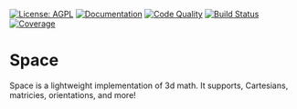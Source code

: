 [![License: AGPL](https://img.shields.io/badge/license-AGPL-blue.svg)](https://opensource.org/licenses/GPL-3.0/)
[![Documentation](https://godoc.org/github.com/jmbarzee/space?status.svg)](https://godoc.org/github.com/jmbarzee/space)
[![Code Quality](https://goreportcard.com/badge/github.com/jmbarzee/space)](https://goreportcard.com/report/github.com/jmbarzee/space)
[![Build Status](https://github.com/jmbarzee/space/workflows/build/badge.svg)](https://github.com/jmbarzee/space/actions)
[![Coverage](https://codecov.io/gh/jmbarzee/space/branch/master/graph/badge.svg)](https://codecov.io/gh/jmbarzee/space)

# Space
Space is a lightweight implementation of 3d math. It supports, Cartesians, matricies, orientations, and more!
